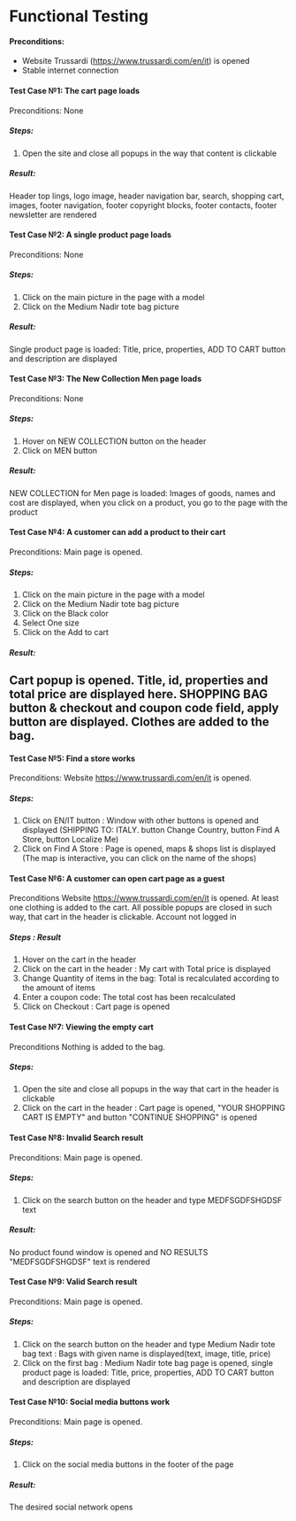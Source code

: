# Functional Testing

#### Preconditions:

- Website Trussardi (https://www.trussardi.com/en/it) is opened
- Stable internet connection

#### Test Case №1: The cart page loads
Preconditions:
None
##### Steps:
1. Open the site and close all popups in the way that content is clickable
##### Result: 
Header top lings, logo image, header navigation bar, search, shopping cart, images, footer navigation, footer copyright blocks, footer contacts, footer newsletter are rendered

#### Test Case №2: A single product page loads
Preconditions:
None
##### Steps:
1. Click on the main picture in the page with a model
2. Click on the Medium Nadir tote bag picture

##### Result: 
Single product page is loaded: Title, price, properties, ADD TO CART button and description are displayed

#### Test Case №3: The New Collection Men page loads
Preconditions:
None
##### Steps:
1. Hover on NEW COLLECTION button on the header
2. Click on MEN button

##### Result: 
NEW COLLECTION for Men page is loaded: Images of goods, names and cost are displayed, when you click on a product, you go to the page with the product

#### Test Case №4: A customer can add a product to their cart
Preconditions:
Main page is opened.
##### Steps:
1. Click on the main picture in the page with a model
2. Click on the Medium Nadir tote bag picture
3. Click on the Black color
4. Select One size
5. Click on the Add to cart

##### Result: 
Cart popup is opened. Title, id, properties and total price are displayed here. SHOPPING BAG button & checkout and coupon code field, apply button are displayed. Clothes are added to the bag.
---------
#### Test Case №5: Find a store works
Preconditions:
Website https://www.trussardi.com/en/it is opened.
##### Steps:
1. Click on EN/IT button : Window with other buttons is opened and displayed (SHIPPING TO: ITALY. button Change Country, button Find A Store, button Localize Me)
2. Click on Find A Store : Page is opened, maps & shops list is displayed (The map is interactive, you can click on the name of the shops)

#### Test Case №6: A customer can open cart page as a guest
Preconditions
Website https://www.trussardi.com/en/it is opened.
At least one clothing is added to the cart.
All possible popups are closed in such way, that cart in the header is clickable.
Account not logged in
##### Steps : Result
1. Hover on the cart in the header
2. Click on the cart in the header : My cart with Total price is displayed
3. Change Quantity of items in the bag: Total is recalculated according to the amount of items
4. Enter a coupon code: The total cost has been recalculated
5. Click on Checkout : Cart page is opened 

#### Test Case №7: Viewing the empty cart
Preconditions
Nothing is added to the bag.
##### Steps:
1. Open the site and close all popups in the way that cart in the header is clickable
2. Click on the cart in the header : Cart page is opened, "YOUR SHOPPING CART IS EMPTY" and button "CONTINUE SHOPPING" is opened

#### Test Case №8: Invalid Search result
Preconditions:
Main page is opened.

##### Steps:
1. Click on the search button on the header and type MEDFSGDFSHGDSF text

##### Result: 
No product found window is opened and NO RESULTS "MEDFSGDFSHGDSF" text is rendered

#### Test Case №9: Valid Search result
Preconditions:
Main page is opened.

##### Steps:
1. Click on the search button on the header and type Medium Nadir tote bag text : Bags with given name is displayed(text, image, title, price)
2. Click on the first bag : Medium Nadir tote bag page is opened, single product page is loaded: Title, price, properties, ADD TO CART button and description are displayed

#### Test Case №10: Social media buttons work
Preconditions:
Main page is opened.
##### Steps:
1. Click on the social media buttons in the footer of the page

##### Result: 
The desired social network opens
